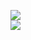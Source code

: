 <pre>
<img src="https://github-readme-stats.vercel.app/api/top-langs/?username=putragilanq&layout=compact&theme=dark&hide=html">
<img src="https://github-readme-stats.vercel.app/api?username=putragilanq&show_icons=true&theme=radical">
</pre>
